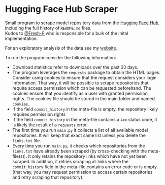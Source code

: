 # Hugging Face Hub Scraper

Small program to scrape model repository data from the [Hugging Face Hub](https://huggingface.co/models), including the full history of `README.md` files.  
Kudos to [@Fresh-P](https://github.com/Fresh-P) who is responsible for a bulk of the inital implementation.

For an exploratory analysis of the data see my [website](https://simonschoelzel.rbind.io/project/ai-transparency/).

To run the program consider the following information:
- Download statistics refer to downloads over the past 30 days.
- The program leverages the `requests` package to obtain the HTML pages. Consider using cookies to ensure that the request considers your login information. That way, it will be possible to scrape repositories that require access permission which can be requested beforehand. The cookies ensure that you identify as a user with granted permission rights. The cookies file should be stored in the main folder and named `cookies`.
- If the field `commit_history` in the meta-file is empty, the repository likely requires permission rights
- If the field `commit_history` in the meta-file contains a `4xx` status code, it is likely the result of a `requests` error.
- The first time you run `main.py` it collects a list of all available model repositories. It will keep that exact same list unless you delete the `links.txt` file.
- Every time you run `main.py`, it checks which repositories from the `links.txt` have already been scraped (by cross-checking with the meta-file(s)). It only retains the repository links which have not yet been scraped. In addition, it retries scraping all links where the `commit_history` field in the meta-file contains an error code or is empty (that way, you may request permission to access certain repositories and retry scraping that repository).
